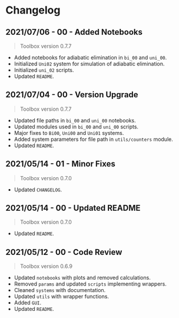 # Changelog

## 2021/07/06 - 00 - Added Notebooks
> Toolbox version 0.7.7
* Added notebooks for adiabatic elimination in `bi_00` and `uni_00`.
* Initialized `Uni02` system for simulation of adiabatic elimination.
* Initialized `uni_02` scripts.
* Updated `README`.

## 2021/07/04 - 00 - Version Upgrade
> Toolbox version 0.7.7
* Updated file paths in `bi_00` and `uni_00` notebooks.
* Updated modules used in `bi_00` and `uni_00` scripts.
* Major fixes to `Bi00`, `Uni00` and `Uni01` systems.
* Added system parameters for file path in `utils/counters` module.
* Updated `README`.

## 2021/05/14 - 01 - Minor Fixes
> Toolbox version 0.7.0
* Updated `CHANGELOG`.

## 2021/05/14 - 00 - Updated README
> Toolbox version 0.7.0
* Updated `README`.

## 2021/05/12 - 00 - Code Review
> Toolbox version 0.6.9
* Updated `notebooks` with plots and removed calculations.
* Removed `params` and updated `scripts` implementing wrappers.
* Cleaned `systems` with documentation.
* Updated `utils` with wrapper functions.
* Added `GUI`.
* Updated `README`.